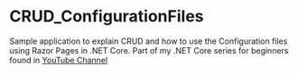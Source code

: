# CRUD_ConfigurationFiles
Sample application to explain CRUD and how to use the Configuration files using Razor Pages in .NET Core. Part of my .NET Core series for beginners found in
[YouTube Channel](https://www.youtube.com/playlist?list=PLXAQOAN_cKL-OC0d3irPu2ETqKdX2bTcR)
